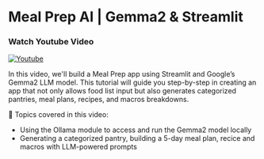 # Meal Prep AI | Gemma2 & Streamlit

### Watch Youtube Video
[![Youtube](https://img.youtube.com/vi/VXqdhi9IwpE/0.jpg)](https://www.youtube.com/watch?v=VXqdhi9IwpE "Youtube")

In this video, we'll build a Meal Prep app using Streamlit and Google’s Gemma2 LLM model. This tutorial will guide you step-by-step in creating an app that not only allows food list input but also generates categorized pantries, meal plans, recipes, and macros breakdowns.

📝 Topics covered in this video:

- Using the Ollama module to access and run the Gemma2 model locally
- Generating a categorized pantry, building a 5-day meal plan, recice and macros with LLM-powered prompts
